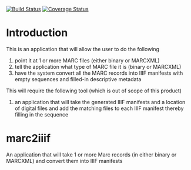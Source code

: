 [![Build Status](https://travis-ci.org/uchicago-library/marc2iiif.svg?branch=master)](https://travis-ci.org/uchicago-library/marc2iiif) [![Coverage Status](https://coveralls.io/repos/github/uchicago-library/marc2iiif/badge.svg?branch=master)](https://coveralls.io/github/uchicago-library/marc2iiif?branch=master)
# Introduction

This is an application that will allow the user to do the following

1. point it at 1 or more MARC files (either binary or MARCXML)
1. tell the application what type of MARC file it is (binary or MARCXML)
1. have the system convert all the MARC records into IIIF manifests with empty sequences and filled-in descriptive metadata


This will require the following tool (which is out of scope of this product)

1. an application that will take the generated IIIF manifests and a location of digital files and add the matching files to each IIIF manifest thereby filling in the sequence

# marc2iiif
An application that will take 1 or more Marc records (in either binary or MARCXML) and convert them into IIIF manifests
